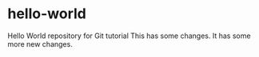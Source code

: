 # hello-world
Hello World repository for Git tutorial
This has some changes.
It has some more new changes.
